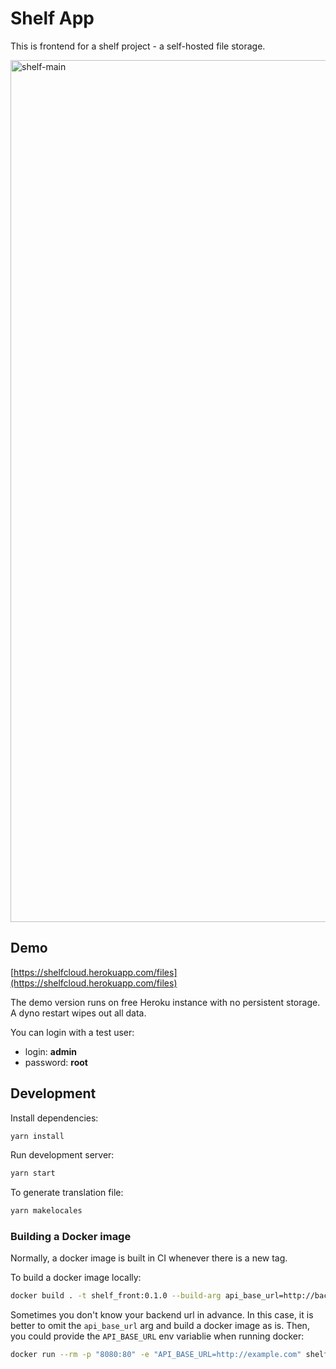 # Shelf App

This is frontend for a shelf project - a self-hosted file storage.

<img src="https://i.imgur.com/h1QQIFp.png" alt="shelf-main" width="1379" alt="App Preview">

## Demo

[https://shelfcloud.herokuapp.com/files](https://shelfcloud.herokuapp.com/files)

The demo version runs on free Heroku instance with no persistent storage.
A dyno restart wipes out all data.

You can login with a test user:

- login: **admin**
- password: **root**

## Development

Install dependencies:

```bash
yarn install
```

Run development server:

```bash
yarn start
```

To generate translation file:

```bash
yarn makelocales
```

### Building a Docker image

Normally, a docker image is built in CI whenever there is a new tag.

To build a docker image locally:

```bash
docker build . -t shelf_front:0.1.0 --build-arg api_base_url=http://backend_hostname
```

Sometimes you don't know your backend url in advance. In this case,
it is better to omit the `api_base_url` arg and build a docker image as is.
Then, you could provide the `API_BASE_URL` env variablie when running docker:

```bash
docker run --rm -p "8080:80" -e "API_BASE_URL=http://example.com" shelf-front:0.1.0
```
